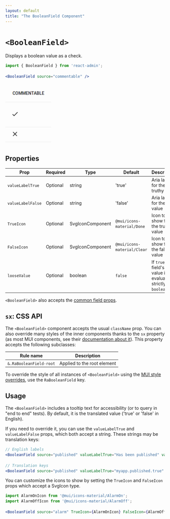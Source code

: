 ```yaml
---
layout: default
title: "The BooleanField Component"
---
```


# `<BooleanField>`

Displays a boolean value as a check.

```jsx
import { BooleanField } from 'react-admin';

<BooleanField source="commentable" />
```

![BooleanField](./img/boolean-field.png)

## Properties

| Prop              | Required | Type             | Default                     | Description                                                          |
| ----------------- | -------- | ---------------- |-----------------------------|----------------------------------------------------------------------|
| `valueLabelTrue`  | Optional | string           | 'true'                      | Aria label for the truthy value                                      |
| `valueLabelFalse` | Optional | string           | 'false'                     | Aria label for the falsy value                                       |
| `TrueIcon`        | Optional | SvgIconComponent | `@mui/icons-material/Done`  | Icon to show for the truthy value                                    |
| `FalseIcon`       | Optional | SvgIconComponent | `@mui/icons-material/Clear` | Icon to show for the falsy value                                     |
| `looseValue`      | Optional | boolean          | `false`                     | If `true` the field's value is not evaluated strictly as a `boolean` |

`<BooleanField>` also accepts the [common field props](./Fields.md#common-field-props).

## `sx`: CSS API

The `<BooleanField>` component accepts the usual `className` prop. You can also override many styles of the inner components thanks to the `sx` property (as most MUI components, see their [documentation about it](https://mui.com/customization/how-to-customize/#overriding-nested-component-styles)). This property accepts the following subclasses:

| Rule name                 | Description                 |
|---------------------------|-----------------------------|
| `&.RaBooleanField-root`   | Applied to the root element |

To override the style of all instances of `<BooleanField>` using the [MUI style overrides](https://mui.com/customization/globals/#css), use the `RaBooleanField` key.

## Usage

The `<BooleanField>` includes a tooltip text for accessibility (or to query in "end to end" tests). By default, it is the translated value ('true' or 'false' in English).

If you need to override it, you can use the `valueLabelTrue` and `valueLabelFalse` props, which both accept a string. These strings may be translation keys:

```jsx
// English labels
<BooleanField source="published" valueLabelTrue="Has been published" valueLabelFalse="Has not been published yet" />

// Translation keys
<BooleanField source="published" valueLabelTrue="myapp.published.true" valueLabelFalse="myapp.published.false" />
```

You can customize the icons to show by setting the `TrueIcon` and `FalseIcon` props which accept a SvgIcon type.

```jsx
import AlarmOnIcon from '@mui/icons-material/AlarmOn';
import AlarmOffIcon from '@mui/icons-material/AlarmOff';

<BooleanField source="alarm" TrueIcon={AlarmOnIcon} FalseIcon={AlarmOffIcon} />
```
